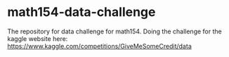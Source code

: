 # math154-data-challenge
The repository for data challenge for math154. Doing the challenge for the kaggle website here: https://www.kaggle.com/competitions/GiveMeSomeCredit/data
